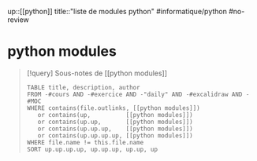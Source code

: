 up::[[python]]
title::"liste de modules python"
#informatique/python #no-review 
# python modules

> [!query] Sous-notes de [[python modules]]
> ```dataview
> TABLE title, description, author
> FROM -#cours AND -#exercice AND -"daily" AND -#excalidraw AND -#MOC
> WHERE contains(file.outlinks, [[python modules]])
>    or contains(up,          [[python modules]])
>    or contains(up.up,       [[python modules]])
>    or contains(up.up.up,    [[python modules]])
>    or contains(up.up.up.up, [[python modules]])
> WHERE file.name != this.file.name
> SORT up.up.up.up, up.up.up, up.up, up
> ```

